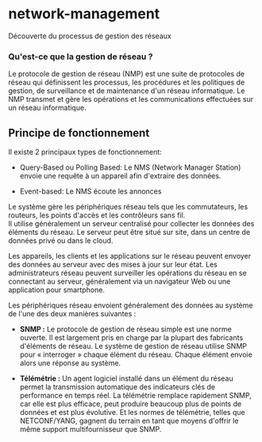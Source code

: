 # network-management
Découverte du processus de gestion des réseaux

### Qu'est-ce que la gestion de réseau ?
Le protocole de gestion de réseau (NMP) est une suite de protocoles de réseau qui définissent les processus, les procédures et les politiques de gestion, de surveillance et de maintenance d'un réseau informatique. Le NMP transmet et gère les opérations et les communications effectuées sur un réseau informatique.



## Principe de fonctionnement
Il existe 2 principaux types de fonctionnement:
* Query-Based ou Polling Based: Le NMS (Network Manager Station) envoie une requête à un appareil afin d'extraire des données.

* Event-based: Le NMS écoute les annonces

Le système gère les périphériques réseau tels que les commutateurs, les routeurs, les points d'accès et les contrôleurs sans fil.<br>
Il utilise généralement un serveur centralisé pour collecter les données des éléments du réseau. Le serveur peut être situé sur site, dans un centre de données privé ou dans le cloud.<br>

Les appareils, les clients et les applications sur le réseau peuvent envoyer des données au serveur avec des mises à jour sur leur état. Les administrateurs réseau peuvent surveiller les opérations du réseau en se connectant au serveur, généralement via un navigateur Web ou une application pour smartphone.<br>

Les périphériques réseau envoient généralement des données au système de l'une des deux manières suivantes :

* **SNMP :** Le protocole de gestion de réseau simple est une norme ouverte. Il est largement pris en charge par la plupart des fabricants d'éléments de réseau. Le système de gestion de réseau utilise SNMP pour « interroger » chaque élément du réseau. Chaque élément envoie alors une réponse au système.

* **Télémétrie :** Un agent logiciel installé dans un élément du réseau permet la transmission automatique des indicateurs clés de performance en temps réel. La télémétrie remplace rapidement SNMP, car elle est plus efficace, peut produire beaucoup plus de points de données et est plus évolutive. Et les normes de télémétrie, telles que NETCONF/YANG, gagnent du terrain en tant que moyens d'offrir le même support multifournisseur que SNMP.
